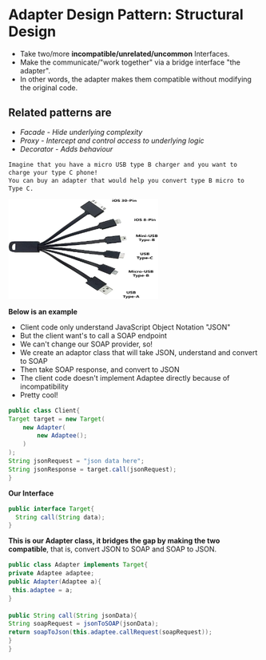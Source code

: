 # Adapter Design Pattern: Structural Design
* Take two/more **incompatible/unrelated/uncommon** Interfaces.
* Make the communicate/"work together" via a bridge interface "the adapter".
* In other words, the adapter makes them compatible without modifying the original code.

## Related patterns are 
- *Facade - Hide underlying complexity*
- *Proxy - Intercept and control access to underlying logic*
- *Decorator - Adds behaviour*

```
Imagine that you have a micro USB type B charger and you want to charge your type C phone!
You can buy an adapter that would help you convert type B micro to Type C.
```
<img src="https://github.com/msomi22/designpatterns/blob/master/files/USB_Adapter.jpg" alt="Universal USB" width="300" height="200">

**Below is an example**
* Client code only understand JavaScript Object Notation "JSON"
* But the client want's to call a SOAP endpoint
* We can't change our SOAP provider, so!
* We create an adaptor class that will take JSON, understand and convert to SOAP
* Then take SOAP response, and convert to JSON
* The client code doesn't implement Adaptee directly because of incompatibility
* Pretty cool!

```java
public class Client{
Target target = new Target(
    new Adapter(
        new Adaptee();
    )
);
String jsonRequest = "json data here";
String jsonResponse = target.call(jsonRequest);
}
```

**Our Interface**

```java
public interface Target{
  String call(String data);
}
```

**This is our Adapter class, it bridges the gap by making the two compatible**, that is, convert JSON to SOAP and SOAP to JSON. 

```java
public class Adapter implements Target{
private Adaptee adaptee;
public Adapter(Adaptee a){
 this.adaptee = a;
}

public String call(String jsonData){
String soapRequest = jsonToSOAP(jsonData);
return soapToJson(this.adaptee.callRequest(soapRequest));
}
}
```

